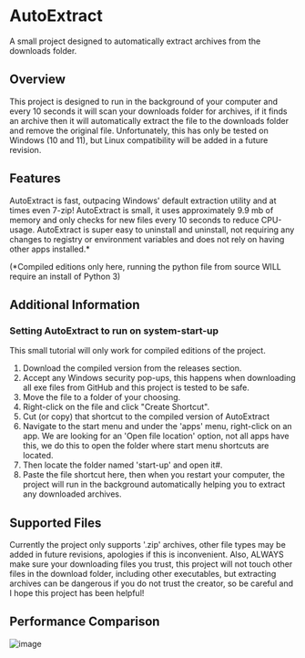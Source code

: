 # AutoExtract
A small project designed to automatically extract archives from the downloads folder.

## Overview
This project is designed to run in the background of your computer and every 10 seconds it will scan your downloads folder for archives, if it finds an archive then it will automatically extract the file to the downloads folder and remove the original file. Unfortunately, this has only be tested on Windows (10 and 11), but Linux compatibility will be added in a future revision.

## Features
AutoExtract is fast, outpacing Windows' default extraction utility and at times even 7-zip!
AutoExtract is small, it uses approximately 9.9 mb of memory and only checks for new files every 10 seconds to reduce CPU-usage.
AutoExtract is super easy to uninstall and uninstall, not requiring any changes to registry or environment variables and does not rely on having other apps installed.*

(*Compiled editions only here, running the python file from source WILL require an install of Python 3)

## Additional Information
### Setting AutoExtract to run on system-start-up
This small tutorial will only work for compiled editions of the project.
1. Download the compiled version from the releases section.
2. Accept any Windows security pop-ups, this happens when downloading all exe files from GitHub and this project is tested to be safe.
3. Move the file to a folder of your choosing.
4. Right-click on the file and click "Create Shortcut".
5. Cut (or copy) that shortcut to the compiled version of AutoExtract
6. Navigate to the start menu and under the 'apps' menu, right-click on an app. We are looking for an 'Open file location' option, not all apps have this, we do this to open the folder where start menu shortcuts are located.
7. Then locate the folder named 'start-up' and open it#.
8. Paste the file shortcut here, then when you restart your computer, the project will run in the background automatically helping you to extract any downloaded archives.

## Supported Files
Currently the project only supports '.zip' archives, other file types may be added in future revisions, apologies if this is inconvenient. Also, ALWAYS make sure your downloading files you trust, this project will not touch other files in the download folder, including other executables, but extracting archives can be dangerous if you do not trust the creator, so be careful and I hope this project has been helpful!

## Performance Comparison
![image](https://user-images.githubusercontent.com/81379254/167310217-54c977a6-0aa7-4fa6-9e82-a44704497388.png)
